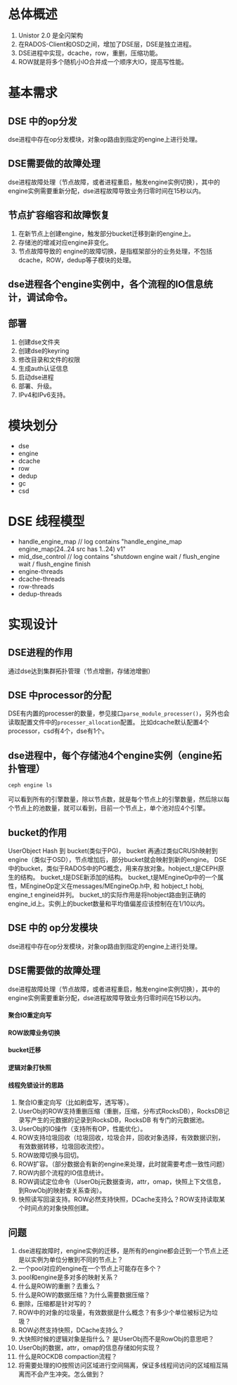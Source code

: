 # 总体概述
1. Unistor 2.0 是全闪架构
1. 在RADOS-Client和OSD之间，增加了DSE层，DSE是独立进程。
1. DSE进程中实现，dcache，row，重删，压缩功能。
1. ROW就是将多个随机小IO合并成一个顺序大IO，提高写性能。


# 基本需求

## DSE 中的op分发
dse进程中存在op分发模块，对象op路由到指定的engine上进行处理。

## DSE需要做的故障处理
dse进程故障处理（节点故障，或者进程重启，触发engine实例切换），其中的engine实例需要重新分配，dse进程故障导致业务归零时间在15秒以内。

## 节点扩容缩容和故障恢复

1. 在新节点上创建engine，触发部分bucket迁移到新的engine上。
2. 存储池的增减对应engine非变化。
3. 节点故障导致的 engine的故障切换，是指框架部分的业务处理，不包括dcache，ROW，dedup等子模块的处理。
## dse进程各个engine实例中，各个流程的IO信息统计，调试命令。

## 部署
1. 创建dse文件夹
1. 创建dse的keyring
1. 修改目录和文件的权限
1. 生成auth认证信息
1. 启动dse进程
1. 部署、升级。
1. IPv4和IPv6支持。


# 模块划分
- dse
- engine
- dcache
- row
- dedup
- gc
- csd

# DSE 线程模型
- handle_engine_map  // log contains "handle_engine_map engine_map(24..24 src has 1..24) v1"
- mid_dse_control    // log contains "shutdown engine wait / flush_engine wait / flush_engine finish
- engine-threads
- dcache-threads
- row-threads
- dedup-threads

# 实现设计
## DSE进程的作用
通过dse达到集群拓扑管理（节点增删，存储池增删）

## DSE 中processor的分配
DSE有内置的processer的数量，参见接口`parse_module_processer()`，另外也会读取配置文件中的`processer_allocation`配置。
比如dcache默认配置4个processor，csd有4个，dse有1个。

## dse进程中，每个存储池4个engine实例（engine拓扑管理）
```
ceph engine ls
```
可以看到所有的引擎数量，除以节点数，就是每个节点上的引擎数量，然后除以每个节点上的池数量，就可以看到，目前一个节点上，单个池对应4个引擎。

## bucket的作用

UserObject Hash 到 bucket(类似于PG)， bucket 再通过类似CRUSh映射到engine（类似于OSD），节点增加后，部分bucket就会映射到新的engine。
DSE中的bucket，类似于RADOS中的PG概念，用来存放对象。hobject_t是CEPH原生的结构。 bucket_t是DSE新添加的结构。
bucket_t是MEngineOp中的一个属性，MEngineOp定义在messages/MEngineOp.h中, 和 hobject_t hobj, engine_t engineid并列。
bucket_t的实际作用是将hobject路由到正确的engine_id上。实例上的bucket数量和平均值偏差应该控制在在1/10以内。

## DSE 中的 op分发模块
dse进程中存在op分发模块，对象op路由到指定的engine上进行处理。

## DSE需要做的故障处理
dse进程故障处理（节点故障，或者进程重启，触发engine实例切换），其中的engine实例需要重新分配，dse进程故障导致业务归零时间在15秒以内。

#### 聚合IO重定向写
#### ROW故障业务切换
#### bucket迁移
#### 逻辑对象打快照
#### 线程免锁设计的思路

####
1. 聚合IO重定向写（比如刷盘写，透写等）。
1. UserObj的ROW支持重删压缩（重删，压缩，分布式RocksDB），RocksDB记录写产生的元数据的记录到RocksDB，RocksDB 有专门的元数据池。
1. UserObj的IO操作（支持所有OP，性能优化）。
1. ROW支持垃圾回收（垃圾回收，垃圾合并，回收对象选择，有效数据识别，有效数据转移，垃圾回收流控）。
1. ROW故障切换与回切。
1. ROW扩容。（部分数据会有新的engine来处理，此时就需要考虑一致性问题）
1. ROW内部个流程的IO信息统计。
1. ROW调试定位命令（UserObj元数据查询，attr，omap，快照上下文信息，到RowObj的映射查关系查询）。
1. 快照读写回滚支持。ROW必然支持快照，DCache支持么？ROW支持读取某个时间点的对象快照创建。

## 问题 
 1. dse进程故障时，engine实例的迁移，是所有的engine都会迁到一个节点上还是以实例为单位分散到不同的节点上？
 1. 一个pool对应的engine在一个节点上可能存在多个？
 1. pool和engine是多对多的映射关系？
 1. 什么是ROW的重删？去重么？
 1. 什么是ROW的数据压缩？为什么需要数据压缩？
 1. 删除，压缩都是针对写的？
 1. ROW中的对象的垃圾量，有效数据是什么概念？有多少个单位被标记为垃圾？
 1. ROW必然支持快照，DCache支持么？
 1. 大快照时候的逻辑对象是指什么？ 是UserObj而不是RowObj的意思吧？
 1. UserObj的数据，attr，omap的信息存储如何实现？
 1. 什么是ROCKDB compaction流程？
 1. 将需要处理的IO按照访问区域进行空间隔离，保证多线程间访问的区域相互隔离而不会产生冲突。怎么做到？
